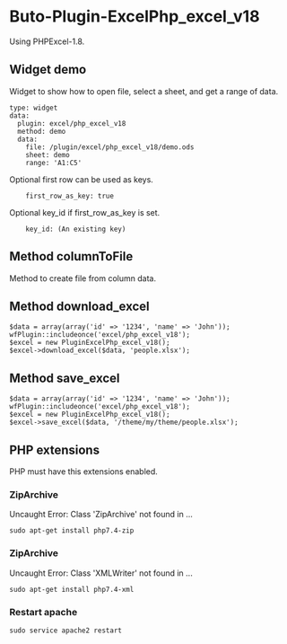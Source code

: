 # Buto-Plugin-ExcelPhp_excel_v18
Using PHPExcel-1.8.

## Widget demo
Widget to show how to open file, select a sheet, and get a range of data.
```
type: widget
data:
  plugin: excel/php_excel_v18
  method: demo
  data:
    file: /plugin/excel/php_excel_v18/demo.ods
    sheet: demo
    range: 'A1:C5'
```
Optional first row can be used as keys.
```
    first_row_as_key: true
```
Optional key_id if first_row_as_key is set.
```
    key_id: (An existing key)
```

## Method columnToFile
Method to create file from column data.

## Method download_excel
```
$data = array(array('id' => '1234', 'name' => 'John'));
wfPlugin::includeonce('excel/php_excel_v18');
$excel = new PluginExcelPhp_excel_v18();
$excel->download_excel($data, 'people.xlsx');
```

## Method save_excel
```
$data = array(array('id' => '1234', 'name' => 'John'));
wfPlugin::includeonce('excel/php_excel_v18');
$excel = new PluginExcelPhp_excel_v18();
$excel->save_excel($data, '/theme/my/theme/people.xlsx');
```

## PHP extensions
PHP must have this extensions enabled.

### ZipArchive
Uncaught Error: Class 'ZipArchive' not found in ...
```
sudo apt-get install php7.4-zip
```

### ZipArchive
Uncaught Error: Class 'XMLWriter' not found in ...
```
sudo apt-get install php7.4-xml
```

### Restart apache
```
sudo service apache2 restart
```
